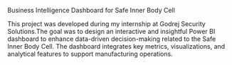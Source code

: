 Business Intelligence Dashboard for Safe Inner Body Cell

This project was developed during my internship at Godrej Security Solutions.The goal was to design an interactive and insightful Power BI dashboard to enhance data-driven decision-making related to the Safe Inner Body Cell. The dashboard integrates key metrics, visualizations, and analytical features to support manufacturing operations.

